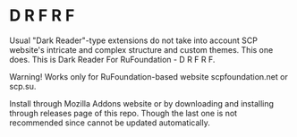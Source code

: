 # D R F R F

Usual "Dark Reader"-type extensions do not take into account SCP website's intricate and complex structure and custom themes. This one does. This is Dark Reader For RuFoundation - D R F R F.

Warning! Works only for RuFoundation-based website scpfoundation.net or scp.su.

Install through Mozilla Addons website or by downloading and installing through releases page of this repo. Though the last one is not recommended since cannot be updated automatically.
